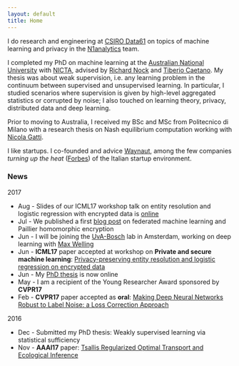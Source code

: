 ```yaml
---
layout: default
title: Home
---
```


I do research and engineering at [CSIRO Data61](http://www.data61.csiro.au) on
topics of machine learning and privacy in the [N1analytics](http://www.n1analytics.com) team.

I completed my PhD on machine learning at the
[Australian National University](https://www.anu.edu.au) with [NICTA](https://www.nicta.com.au), advised by
[Richard Nock](http://users.cecs.anu.edu.au/~rnock/) and
[Tiberio Caetano](http://www.tiberiocaetano.com). My thesis was about
weak supervision, i.e. any learning problem in the continuum between supervised and
unsupervised learning. In particular, I studied scenarios where supervision is given by high-level aggregated statistics or corrupted by noise; I also touched on learning theory, privacy, distributed data and deep learning.

Prior to moving to Australia, I received my BSc and MSc from Politecnico di Milano with
a research thesis on Nash equilibrium computation working with
[Nicola Gatti](http://www.gametheory.polimi.it/nicola-gatti.html).

I like startups. I co-founded and advice [Waynaut](http://www.waynaut.com), among the few companies
*turning up the heat* ([Forbes](http://lnkd.in/d3UGMsx)) of the Italian startup environment.

### News
2017

- Aug - Slides of our ICML17 workshop talk on entity resolution and logistic regression with encrypted data is [online]({{site.baseurl}}assets/slides/2017_ICML.pdf)
- Jul - We published a first [blog post](https://blog.n1analytics.com/distributed-machine-learning-and-partially-homomorphic-encryption-1/) on federated machine learning and Paillier homomorphic encryption
- Jun - I will be joining the [UvA-Bosch](https://ivi.fnwi.uva.nl/uvaboschdeltalab/) lab in Amsterdam, working on deep learning with [Max Welling](https://staff.fnwi.uva.nl/m.welling/)
- Jun - **ICML17** paper accepted at workshop on **Private and secure machine learning**: [Privacy-preserving entity resolution and logistic regression on encrypted data]({{site.baseurl}}assets/paper/2017_ICML.pdf)
- Jun - My [PhD thesis](https://openresearch-repository.anu.edu.au/handle/1885/117067) is now online
- May - I am a recipient of the Young Researcher Award sponsored by **CVPR17**
- Feb - **CVPR17** paper accepted as **oral**:
[Making Deep Neural Networks Robust to Label Noise: a Loss Correction Approach](http://arxiv.org/abs/1609.03683)

2016

- Dec - Submitted my PhD thesis: Weakly supervised learning via statistical sufficiency
- Nov - **AAAI17** paper: [Tsallis Regularized Optimal Transport and Ecological Inference](https://arxiv.org/abs/1609.04495)
